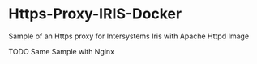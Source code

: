 # Https-Proxy-IRIS-Docker
Sample of an Https proxy for Intersystems Iris with Apache Httpd Image

TODO
Same Sample with Nginx

